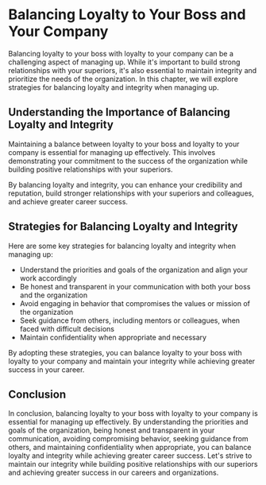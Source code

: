 # Balancing Loyalty to Your Boss and Your Company

Balancing loyalty to your boss with loyalty to your company can be a challenging aspect of managing up. While it's important to build strong relationships with your superiors, it's also essential to maintain integrity and prioritize the needs of the organization. In this chapter, we will explore strategies for balancing loyalty and integrity when managing up.

Understanding the Importance of Balancing Loyalty and Integrity
---------------------------------------------------------------

Maintaining a balance between loyalty to your boss and loyalty to your company is essential for managing up effectively. This involves demonstrating your commitment to the success of the organization while building positive relationships with your superiors.

By balancing loyalty and integrity, you can enhance your credibility and reputation, build stronger relationships with your superiors and colleagues, and achieve greater career success.

Strategies for Balancing Loyalty and Integrity
----------------------------------------------

Here are some key strategies for balancing loyalty and integrity when managing up:

* Understand the priorities and goals of the organization and align your work accordingly
* Be honest and transparent in your communication with both your boss and the organization
* Avoid engaging in behavior that compromises the values or mission of the organization
* Seek guidance from others, including mentors or colleagues, when faced with difficult decisions
* Maintain confidentiality when appropriate and necessary

By adopting these strategies, you can balance loyalty to your boss with loyalty to your company and maintain your integrity while achieving greater success in your career.

Conclusion
----------

In conclusion, balancing loyalty to your boss with loyalty to your company is essential for managing up effectively. By understanding the priorities and goals of the organization, being honest and transparent in your communication, avoiding compromising behavior, seeking guidance from others, and maintaining confidentiality when appropriate, you can balance loyalty and integrity while achieving greater career success. Let's strive to maintain our integrity while building positive relationships with our superiors and achieving greater success in our careers and organizations.
